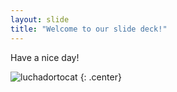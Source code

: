 ```yaml
---
layout: slide
title: "Welcome to our slide deck!"
---
```


Have a nice day!

![luchadortocat](https://octodex.github.com/images/luchadortocat.png)
{: .center}
